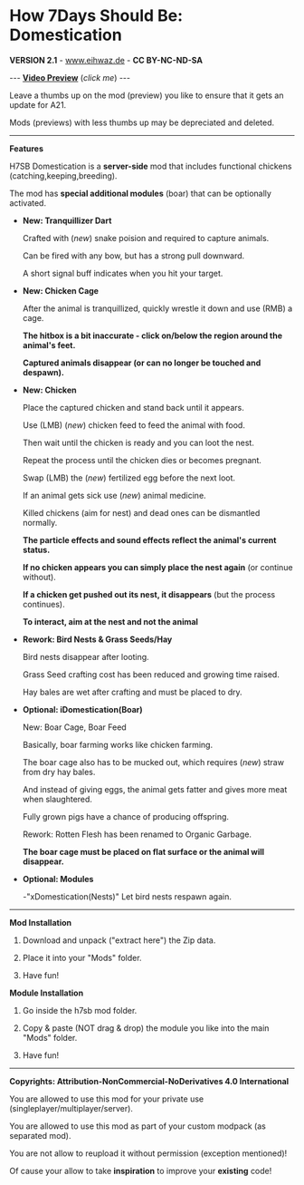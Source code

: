 # How 7Days Should Be: Domestication

**VERSION 2.1** - www.eihwaz.de - **CC BY-NC-ND-SA**

--- [**Video Preview**](https://www.youtube.com/watch?v=Fmb-ltGn2Ac) (*click me*) ---

Leave a thumbs up on the mod (preview) you like to ensure that it gets an update for A21.

Mods (previews) with less thumbs up may be depreciated and deleted.

--- --- --- --- --- --- --- --- ---

**Features**

H7SB Domestication is a **server-side** mod that includes functional chickens (catching,keeping,breeding).

The mod has **special additional modules** (boar) that can be optionally activated.

* **New: Tranquillizer Dart**

	Crafted with (*new*) snake poision and required to capture animals. 
	
	Can be fired with any bow, but has a strong pull downward. 
	
	A short signal buff indicates when you hit your target. 

* **New: Chicken Cage**

	After the animal is tranquillized, quickly wrestle it down and use (RMB) a cage.
	
	**The hitbox is a bit inaccurate - click on/below the region around the animal's feet.**
	
	**Captured animals disappear (or can no longer be touched and despawn).**

* **New: Chicken**

	Place the captured chicken and stand back until it appears. 
	
	Use (LMB) (*new*) chicken feed to feed the animal with food.
	
	Then wait until the chicken is ready and you can loot the nest.
	
	Repeat the process until the chicken dies or becomes pregnant.
	
	Swap (LMB) the (*new*) fertilized egg before the next loot.
	
	If an animal gets sick use (*new*) animal medicine.
	
	Killed chickens (aim for nest) and dead ones can be dismantled normally.
	
	**The particle effects and sound effects reflect the animal's current status.**
	
	**If no chicken appears you can simply place the nest again** (or continue without).
	
	**If a chicken get pushed out its nest, it disappears** (but the process continues).
	
	**To interact, aim at the nest and not the animal**

* **Rework: Bird Nests & Grass Seeds/Hay**

	Bird nests disappear after looting.

	Grass Seed crafting cost has been reduced and growing time raised.
	
	Hay bales are wet after crafting and must be placed to dry.
	
* **Optional: iDomestication(Boar)**

	New: Boar Cage, Boar Feed
	
	Basically, boar farming works like chicken farming.

	The boar cage also has to be mucked out, which requires (*new*) straw from dry hay bales.

	And instead of giving eggs, the animal gets fatter and gives more meat when slaughtered.
	
	Fully grown pigs have a chance of producing offspring.
	
	Rework: Rotten Flesh has been renamed to Organic Garbage.
	
	**The boar cage must be placed on flat surface or the animal will disappear.**
	
* **Optional: Modules**
	
	-"xDomestication(Nests)" Let bird nests respawn again.

--- --- --- --- --- --- --- --- ---

**Mod Installation**

1. Download and unpack ("extract here") the Zip data.

2. Place it into your "Mods" folder.

3. Have fun!

**Module Installation**

1. Go inside the h7sb mod folder.
	
2. Copy & paste (NOT drag & drop) the module you like into the main "Mods" folder.

3. Have fun!

--- --- --- --- --- --- --- --- ---

**Copyrights: Attribution-NonCommercial-NoDerivatives 4.0 International**

You are allowed to use this mod for your private use (singleplayer/multiplayer/server).

You are allowed to use this mod as part of your custom modpack (as separated mod).

You are not allow to reupload it without permission (exception mentioned)!

Of cause your allow to take **inspiration** to improve your **existing** code!
